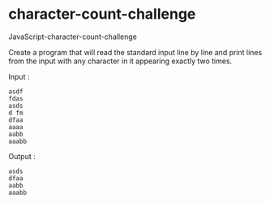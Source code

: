 # character-count-challenge
JavaScript-character-count-challenge

Create a program that will read the standard input line by line and print lines from the input with any character in it appearing exactly two times.

Input :
```
asdf
fdas
asds
d fm
dfaa
aaaa
aabb
aaabb
```
Output :
```
asds
dfaa
aabb
aaabb
```
